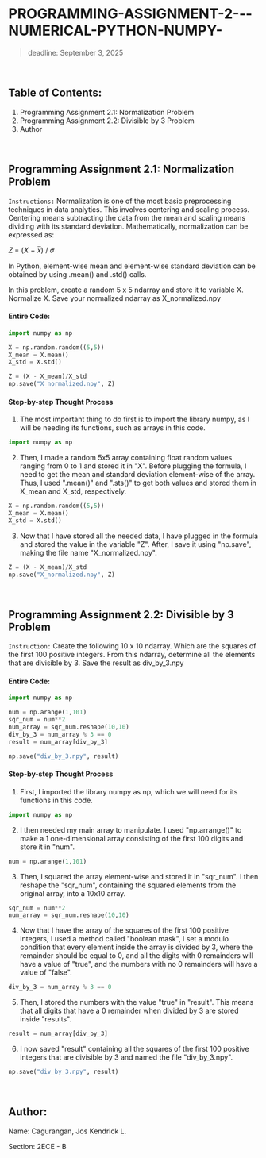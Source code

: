 # PROGRAMMING-ASSIGNMENT-2---NUMERICAL-PYTHON-NUMPY-
> deadline: September 3, 2025

&nbsp;


## Table of Contents:
  1. Programming Assignment 2.1: Normalization Problem
  2. Programming Assignment 2.2: Divisible by 3 Problem
  3. Author

&nbsp;


## Programming Assignment 2.1: Normalization Problem 
`Instructions:`
Normalization is one of the most basic preprocessing techniques in
data analytics. This involves centering and scaling process. Centering means subtracting the data from the
mean and scaling means dividing with its standard deviation. Mathematically, normalization can be
expressed as:

𝑍 = (𝑋 − 𝑥̅) / 𝜎

In Python, element-wise mean and element-wise standard deviation can be obtained by using .mean() and
.std() calls.

In this problem, create a random 5 x 5 ndarray and store it to variable X. Normalize X. Save your normalized
ndarray as X_normalized.npy

#### Entire Code:
```python
import numpy as np

X = np.random.random((5,5)) 
X_mean = X.mean() 
X_std = X.std() 

Z = (X - X_mean)/X_std
np.save("X_normalized.npy", Z)
```
#### Step-by-step Thought Process
1. The most important thing to do first is to import the library numpy, as I will be needing its functions, such as arrays in this code.
```python
import numpy as np
```
2. Then, I made a random 5x5 array containing float random values ranging from 0 to 1 and stored it in "X". Before plugging the formula, I need to get the mean and standard deviation element-wise of the array. Thus, I used ".mean()" and ".sts()" to get both values and stored them in X_mean and X_std, respectively.
```python
X = np.random.random((5,5)) 
X_mean = X.mean() 
X_std = X.std() 
```
3. Now that I have stored all the needed data, I have plugged in the formula and stored the value in the variable "Z". After, I save it using "np.save", making the file name "X_normalized.npy". 
```python
Z = (X - X_mean)/X_std
np.save("X_normalized.npy", Z)
```

&nbsp;


## Programming Assignment 2.2: Divisible by 3 Problem
`Instruction:`
Create the following 10 x 10 ndarray. Which are the squares of the first 100 positive integers.
From this ndarray, determine all the elements that are divisible by 3. Save the result as div_by_3.npy

#### Entire Code: 
```python
import numpy as np 

num = np.arange(1,101) 
sqr_num = num**2 
num_array = sqr_num.reshape(10,10) 
div_by_3 = num_array % 3 == 0 
result = num_array[div_by_3]

np.save("div_by_3.npy", result) 
```

#### Step-by-step Thought Process
1. First, I imported the library numpy as np, which we will need for its functions in this code.
```python
import numpy as np 
```
2. I then needed my main array to manipulate. I used "np.arrange()" to make a 1 one-dimensional array consisting of the first 100 digits and store it in "num".
```python
num = np.arange(1,101) 
```
3. Then, I squared the array element-wise and stored it in "sqr_num". I then reshape the "sqr_num", containing the squared elements from the original array, into a 10x10 array.
```python
sqr_num = num**2 
num_array = sqr_num.reshape(10,10) 
```
4. Now that I have the array of the squares of the first 100 positive integers, I used a method called "boolean mask", I set a modulo condition that every element inside the array is divided by 3, where the remainder should be equal to 0, and all the digits with 0 remainders will have a value of "true", and the numbers with no 0 remainders will have a value of "false". 
```python
div_by_3 = num_array % 3 == 0 
```
5. Then, I stored the numbers with the value "true" in "result". This means that all digits that have a 0 remainder when divided by 3 are stored inside "results".
```python
result = num_array[div_by_3]
```
6. I now saved "result" containing all the squares of the first 100 positive integers that are divisible by 3 and named the file "div_by_3.npy". 
```python
np.save("div_by_3.npy", result) 
```


&nbsp;

## Author:
Name: Cagurangan, Jos Kendrick L.

Section: 2ECE - B

